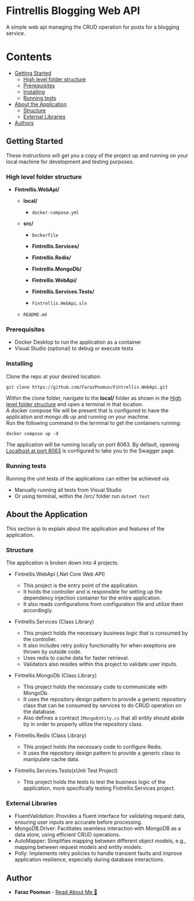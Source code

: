 # Fintrellis Blogging Web API

A simple web api managing the CRUD operation for posts for a blogging service.

# Contents

- [Getting Started](#getting-started)
  - [High level folder structure](#high-level-folder-structure)
  - [Prerequisites](#prerequisites)
  - [Installing](#installing)
  - [Running tests](#running-tests)
- [About the Application](#about-the-application)
  - [Structure](#structure)
  - [External Libraries](#external-libraries)
- [Authors](#authors)

## Getting Started

These instructions will get you a copy of the project up and running on your local machine for development and testing purposes.

### High level folder structure

- **Fintrellis.WebApi/**

  - **local/**
    - `docker-compose.yml`
  - **src/**

    - `Dockerfile`

    - **Fintrellis.Services/**
    - **Fintrellis.Redis/**
    - **Fintrellis.MongoDb/**
    - **Fintrellis.WebApi/**
    - **Fintrellis.Services.Tests/**
    - `Fintrellis.WebApi.sln`

  - `README.md`

### Prerequisites

- Docker Desktop to run the application as a container
- Visual Studio (optional) to debug or execute tests

### Installing

Clone the repo at your desired location:

```
git clone https://github.com/FarazPoomun/Fintrellis.WebApi.git
```

Within the clone folder, navigate to the **local/** folder as shown in the [High level folder structure](#high-level-folder-structure) and open a terminal in that location.  
A docker compose file will be present that is configured to have the application and mongo db up and running on your machine.  
Run the following command in the terminal to get the containers running:

```
docker compose up -d
```

The application will be running locally on port 8063. By default, opening [Localhost at port 8063](http://localhost:8063/) is configured to take you to the Swagger page.

### Running tests

Running the unit tests of the applications can either be achieved via

- Manually running all tests from Visual Studio
- Or using terminal, within the /src/ folder run `dotnet test`

## About the Application

This section is to explain about the application and features of the application.

### Structure

The application is broken down into 4 projects.

- Fintrellis.WebApi (.Net Core Web API)

  - This project is the entry point of the application.
  - It holds the controller and is responsible for setting up the dependency injection container for the entire application.
  - It also reads configurations from configuration file and utilize them accordingly.

- Fintrellis.Services (Class Library)

  - This project holds the necessary business logic that is consumed by the controller.
  - It also includes retry policy functionality for when exeptions are thrown by outside code.
  - Uses redis to cache data for faster retrieval.
  - Validators also resides within this project to validate user inputs.

- Fintrellis.MongoDb (Class Library)

  - This project holds the necessary code to communicate with MongoDb.
  - It uses the repository design pattern to provide a generic repository class that can be consumed by services to do CRUD operation on the database.
  - Also defines a contract `IMongoEntity.cs` that all entity should abide by in order to properly utilize the repository class.

- Fintrellis.Redis (Class Library)

  - This project holds the necessary code to configure Redis.
  - It uses the repository design pattern to provide a generic class to manipulate cache data.

- Fintrellis.Services.Tests(xUnit Test Project)
  - This project holds the tests to test the business logic of the application, more specifically testing Fintrellis.Services project.

### External Libraries

- FluentValidation: Provides a fluent interface for validating request data, ensuring user inputs are accurate before processing.
- MongoDB.Driver: Facilitates seamless interaction with MongoDB as a data store, using efficient CRUD operations.
- AutoMapper: Simplifies mapping between different object models, e.g., mapping between request models and entity models.
- Polly: Implements retry policies to handle transient faults and improve application resilience, especially during database interactions.

## Author

- **Faraz Poomun** - [Read About Me 🤖](https://farazpoomun.com/)
